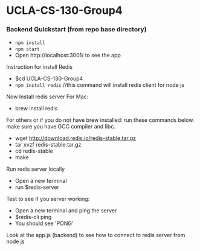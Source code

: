 # UCLA-CS-130-Group4

### Backend Quickstart (from repo base directory)

- `npm install`
- `npm start`
- Open http://localhost:3001/ to see the app

Instruction for install Redis
- $cd UCLA-CS-130-Group4
- `npm install redis`  //this command will install redis client for node js

Now Install redis server
For Mac:
- brew install redis

For others or if you do not have brew installed:
run these commands below. make sure you have GCC compiler and libc.
- wget http://download.redis.io/redis-stable.tar.gz
- tar xvzf redis-stable.tar.gz
- cd redis-stable
- make

Run redis server locally
- Open a new terminal
- run $redis-server

Test to see if you server working:
- Open a new terminal and ping the server
- $redis-cli ping
- You should see 'PONG'

Look at the app.js (backend) to see how to connect to redis server from node js
